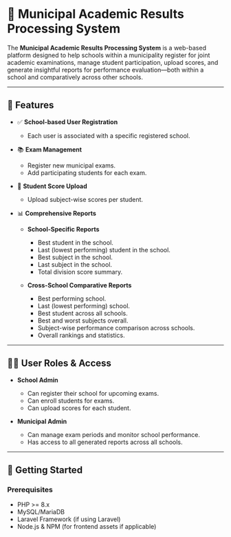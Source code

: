 # 🏫 Municipal Academic Results Processing System

The **Municipal Academic Results Processing System** is a web-based platform designed to help schools within a municipality register for joint academic examinations, manage student participation, upload scores, and generate insightful reports for performance evaluation—both within a school and comparatively across other schools.

---

## 📌 Features

- ✅ **School-based User Registration**
  - Each user is associated with a specific registered school.
  
- 📚 **Exam Management**
  - Register new municipal exams.
  - Add participating students for each exam.

- 📝 **Student Score Upload**
  - Upload subject-wise scores per student.

- 📊 **Comprehensive Reports**
  - **School-Specific Reports**
    - Best student in the school.
    - Last (lowest performing) student in the school.
    - Best subject in the school.
    - Last subject in the school.
    - Total division score summary.
  
  - **Cross-School Comparative Reports**
    - Best performing school.
    - Last (lowest performing) school.
    - Best student across all schools.
    - Best and worst subjects overall.
    - Subject-wise performance comparison across schools.
    - Overall rankings and statistics.

---

## 🧑‍🏫 User Roles & Access

- **School Admin**
  - Can register their school for upcoming exams.
  - Can enroll students for exams.
  - Can upload scores for each student.

- **Municipal Admin**
  - Can manage exam periods and monitor school performance.
  - Has access to all generated reports across all schools.

---

## 🚀 Getting Started

### Prerequisites

- PHP >= 8.x
- MySQL/MariaDB
- Laravel Framework (if using Laravel)
- Node.js & NPM (for frontend assets if applicable)